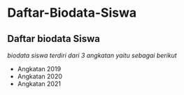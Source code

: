 # Daftar-Biodata-Siswa
Daftar biodata Siswa 
--
*biodata siswa terdiri dari 3 angkatan yaitu sebagai berikut*
- Angkatan 2019
- Angkatan 2020
- Angkatan 2021
